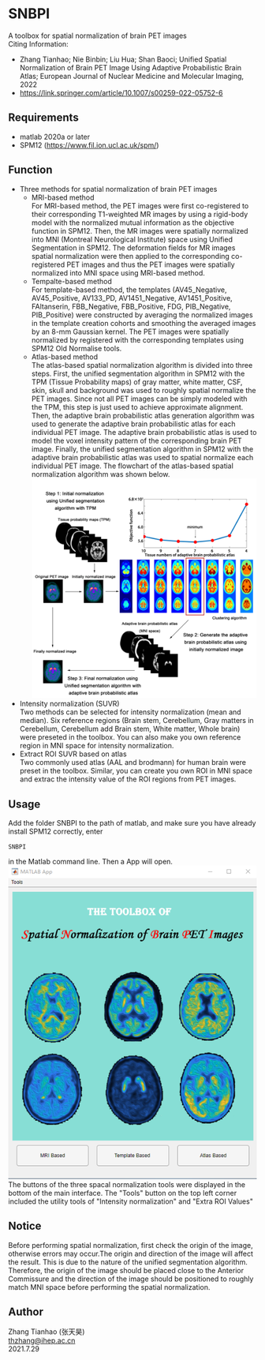 # SNBPI

A toolbox for spatial normalization of brain PET images  
Citing Information:  
* Zhang Tianhao; Nie Binbin; Liu Hua; Shan Baoci; Unified Spatial Normalization of Brain PET Image Using Adaptive Probabilistic Brain Atlas; European Journal of Nuclear Medicine and Molecular Imaging, 2022
* https://link.springer.com/article/10.1007/s00259-022-05752-6
## Requirements
* matlab 2020a or later
* SPM12 (https://www.fil.ion.ucl.ac.uk/spm/)
## Function
* Three methods for spatial normalization of brain PET images
   * MRI-based method  
   For MRI-based method, the PET images were first co-registered to their corresponding T1-weighted MR images by using a rigid-body model with the normalized mutual information as the objective function in SPM12. Then, the MR images were spatially normalized into MNI (Montreal Neurological Institute) space using Unified Segmentation in SPM12. The deformation fields for MR images spatial normalization were then applied to the corresponding co-registered PET images and thus the PET images were spatially normalized into MNI space using MRI-based method. 
   * Tempalte-based method  
   For template-based method, the templates (AV45_Negative, AV45_Positive, AV133_PD, AV1451_Negative, AV1451_Positive, FAltanserin, FBB_Negative, FBB_Positive, FDG, PIB_Negative, PIB_Positive) were constructed by averaging the normalized images in the template creation cohorts and smoothing the averaged images by an 8-mm Gaussian kernel. The PET images were spatially normalized by registered with the corresponding templates using SPM12 Old Normalise tools. 
   * Atlas-based method  
The atlas-based spatial normalization algorithm is divided into three steps. First, the unified segmentation algorithm in SPM12 with the TPM (Tissue Probability maps) of gray matter, white matter, CSF, skin, skull and background was used to roughly spatial normalize the PET images. Since not all PET images can be simply modeled with the TPM, this step is just used to achieve approximate alignment. Then, the adaptive brain probabilistic atlas generation algorithm was used to generate the adaptive brain probabilistic atlas for each individual PET image. The adaptive brain probabilistic atlas is used to model the voxel intensity pattern of the corresponding brain PET image.  Finally, the unified segmentation algorithm in SPM12 with the adaptive brain probabilistic atlas was used to spatial normalize each individual PET image. The flowchart of the atlas-based spatial normalization algorithm was shown below.
![alt text](/SNBPI/Figures/flowchart.png "Title")
* Intensity normalization (SUVR)  
Two methods can be selected for intensity normalization (mean and median). Six reference regions (Brain stem, Cerebellum, Gray matters in Cerebellum, Cerebellum add Brain stem, White matter, Whole brain) were preseted in the toolbox. You can also make you own reference region in MNI space for intensity normalization. 
* Extract ROI SUVR based on atlas  
Two commonly used atlas (AAL and brodmann) for human brain were preset in the toolbox. Similar, you can create you own ROI in MNI space and extrac the intensity value of the ROI regions from PET images.
## Usage
Add the folder SNBPI to the path of matlab, and make sure you have already install SPM12 correctly, enter 
   ```
SNBPI
   ```
in the Matlab command line. Then a App will open.
![alt text](/SNBPI/Figures/Appmain.png "Title")
The buttons of the three spacal normalization tools were displayed in the bottom of the main interface. The "Tools" button on the top left corner included the utility tools of "Intensity normalization" and "Extra ROI Values"
## Notice
Before performing spatial normalization, first check the origin of the image, otherwise errors may occur.The origin and direction of the image will affect the result. This is due to the nature of the unified segmentation algorithm. Therefore, the origin of the image should be placed close to the Anterior Commissure and the direction of the image should be positioned to roughly match MNI space before performing the spatial normalization.
## Author
Zhang Tianhao (张天昊)  
thzhang@ihep.ac.cn  
2021.7.29
